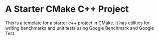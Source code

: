 # A Starter CMake C++ Project

This is a template for a starter c++ project in CMake. It has utilities for writing benchmarks and unit tests using Google Benchmark and Google Test.